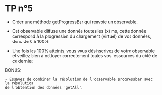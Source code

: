 # TP n°5

- Créer une méthode getProgressBar qui renvoie un observable<number>. 
- Cet observable diffuse une donnée toutes les (x) ms, cette donnée correspond à la progression 
du chargement (virtuel) de vos données, donc de 0 à 100%. 

- Une fois les 100% atteints, vous vous désinscrivez de votre observable et veillez bien 
à nettoyer correctement toutes vos ressources du côté de ce dernier. 

BONUS: 

    - Essayez de combiner la résolution de l'observable progressbar avec la résolution 
    de l'obtention des données 'getAll'.